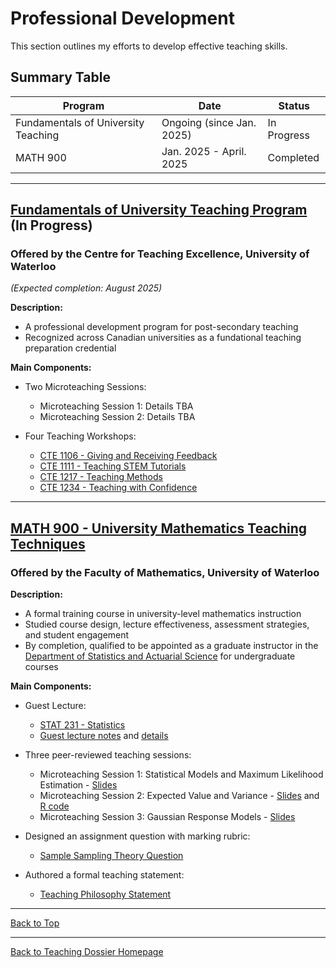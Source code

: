 <a name="top"></a>
# Professional Development

This section outlines my efforts to develop effective teaching skills.

## Summary Table

| Program                                    | Date           | Status           |
|---------------------------------------------|----------------|------------------|
| Fundamentals of University Teaching         | Ongoing (since Jan. 2025) | In Progress|
| MATH 900                                    | Jan. 2025 - April. 2025| Completed|


---

## [Fundamentals of University Teaching Program](https://uwaterloo.ca/centre-for-teaching-excellence/support-graduate-students/fundamentals-university-teaching-program) (In Progress)
### Offered by the Centre for Teaching Excellence, University of Waterloo

*(Expected completion: August 2025)*

**Description:** 
- A professional development program for post-secondary teaching
- Recognized across Canadian universities as a fundational teaching preparation credential

**Main Components:**

- Two Microteaching Sessions:
  - Microteaching Session 1: Details TBA
  - Microteaching Session 2: Details TBA
  
- Four Teaching Workshops:
  - [CTE 1106 - Giving and Receiving Feedback](https://uwaterloo.ca/centre-for-teaching-excellence/events/giving-and-receiving-feedback-cte1106-16)
  - [CTE 1111 - Teaching STEM Tutorials](https://uwaterloo.ca/centre-for-teaching-excellence/events/teaching-stem-tutorials-cte1111-14)
  - [CTE 1217 - Teaching Methods](https://uwaterloo.ca/centre-for-teaching-excellence/events/teaching-methods-cte1217-31)
  - [CTE 1234 - Teaching with Confidence](https://uwaterloo.ca/centre-for-teaching-excellence/events/teaching-confidence-cte1234-12)

---

## [MATH 900 - University Mathematics Teaching Techniques](https://uwaterloo.ca/academic-calendar/graduate-studies/catalog#/courses/Byb2Q54mth)
### Offered by the Faculty of Mathematics, University of Waterloo

**Description:**
- A formal training course in university-level mathematics instruction
- Studied course design, lecture effectiveness, assessment strategies, and student engagement
- By completion, qualified to be appointed as a graduate instructor in the [Department of Statistics and Actuarial Science](https://uwaterloo.ca/statistics-and-actuarial-science/) for undergraduate courses

**Main Components:**

- Guest Lecture:
  - [STAT 231 - Statistics](https://uwaterloo.ca/academic-calendar/undergraduate-studies/catalog#/courses/HJHyWKEmth)
  - [Guest lecture notes](./materials/STAT231-Guest-Lecture-Notes.pdf) and [details](./materials/STAT231-guest-lecture-details.pdf)

- Three peer-reviewed teaching sessions:
  - Microteaching Session 1: Statistical Models and Maximum Likelihood Estimation - [Slides](./materials/Microteaching-1-MATH900.pdf)
  - Microteaching Session 2: Expected Value and Variance - [Slides](./materials/Microteaching-2-MATH900.pdf) and [R code](./materials/Microteaching-2-Visualizing-Mean-and-Variance.R)
  - Microteaching Session 3: Gaussian Response Models - [Slides](./materials/Microteaching-3-MATH900.pdf)

- Designed an assignment question with marking rubric:
  - [Sample Sampling Theory Question](./materials/Sample-Sampling-Theory-Assignment-Question-with-Grading-Scheme.pdf)

- Authored a formal teaching statement:
  - [Teaching Philosophy Statement](philosophy.md)

---
[Back to Top](#top)

---
[Back to Teaching Dossier Homepage](./README.md)

  


  
